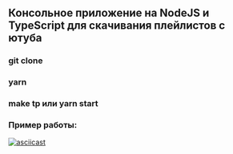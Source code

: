 
## Консольное приложение на NodeJS и TypeScript для скачивания плейлистов с ютуба

### git clone
### yarn
### make tp или yarn start

### Пример работы:
[![asciicast](https://asciinema.org/a/NHKGtansaWgzCdReqGHQJOVl6.svg)](https://asciinema.org/a/NHKGtansaWgzCdReqGHQJOVl6)
